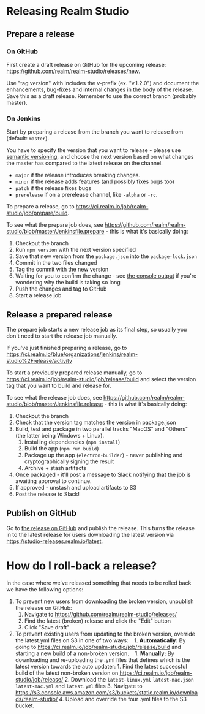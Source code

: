 # Releasing Realm Studio

## Prepare a release

### On GitHub

First create a draft release on GitHub for the upcoming release: https://github.com/realm/realm-studio/releases/new.

Use "tag version" with includes the v-prefix (ex. "v.1.2.0") and document the enhancements, bug-fixes and internal
changes in the body of the release. Save this as a draft release. Remember to use the correct branch (probably master).

### On Jenkins

Start by preparing a release from the branch you want to release from (default: `master`).

You have to specify the version that you want to release - please use [semantic versioning](http://semver.org/), and
choose the next version based on what changes the master has compared to the latest release on the channel.

- `major` if the release introduces breaking changes.
- `minor` if the release adds features (and possibly fixes bugs too)
- `patch` if the release fixes bugs
- `prerelease` if on a prerelease channel, like `-alpha` or `-rc`.

To prepare a release, go to https://ci.realm.io/job/realm-studio/job/prepare/build.

To see what the prepare job does, see https://github.com/realm/realm-studio/blob/master/Jenkinsfile.prepare - this is
what it's basically doing:

1. Checkout the branch
2. Run `npm version` with the next version specified
3. Save that new version from the `package.json` into the `package-lock.json`
4. Commit in the two files changed
5. Tag the commit with the new version
6. Waiting for you to confirm the change - see
   [the console output](https://ci.realm.io/blue/organizations/jenkins/realm-studio%2Fprepare/activity)
   if you're wondering why the build is taking so long
7. Push the changes and tag to GitHub
8. Start a release job

## Release a prepared release

The prepare job starts a new release job as its final step, so usually you don't need to start the release job manually.

If you've just finished preparing a release, go to
https://ci.realm.io/blue/organizations/jenkins/realm-studio%2Frelease/activity

To start a previously prepared release manually, go to https://ci.realm.io/job/realm-studio/job/release/build and select
the version tag that you want to build and release for.

To see what the release job does, see https://github.com/realm/realm-studio/blob/master/Jenkinsfile.release - this is
what it's basically doing:

1. Checkout the branch
2. Check that the version tag matches the version in package.json
3. Build, test and package in two parallel tracks "MacOS" and "Others" (the latter being Windows + Linux).
    1. Installing dependencies (`npm install`)
    2. Build the app (`npm run build`)
    3. Package up the app (`electron-builder`) - never publishing and cryptographically signing the result
    4. Archive + stash artifacts
4. Once packaged - it'll post a message to Slack notifying that the job is awaiting approval to continue.
5. If approved - unstash and upload artifacts to S3
6. Post the release to Slack!

## Publish on GitHub

Go to [the release on GitHub](https://github.com/realm/realm-studio/releases) and publish the release.
This turns the release in to the latest release for users downloading the latest version via
https://studio-releases.realm.io/latest.

# How do I roll-back a release?

In the case where we've released something that needs to be rolled back we have the following options:

1. To prevent new users from downloading the broken version, unpublish the release on GitHub:
    1. Navigate to https://github.com/realm/realm-studio/releases/
    2. Find the latest (broken) release and click the "Edit" button
    3. Click "Save draft"
2. To prevent existing users from updating to the broken version, override the latest.yml files on S3 in one of two ways:
    1. **Automatically:** By going to https://ci.realm.io/job/realm-studio/job/release/build and starting a new build of a non-broken version.
    1. **Manually:** By downloading and re-uploading the .yml files that defines which is the latest version towards the auto updater:
        1. Find the latest successful build of the latest non-broken version on https://ci.realm.io/job/realm-studio/job/release/
        2. Download the `latest-linux.yml` `latest-mac.json` `latest-mac.yml` and `latest.yml` files
        3. Navigate to https://s3.console.aws.amazon.com/s3/buckets/static.realm.io/downloads/realm-studio/
        4. Upload and override the four .yml files to the S3 bucket.
